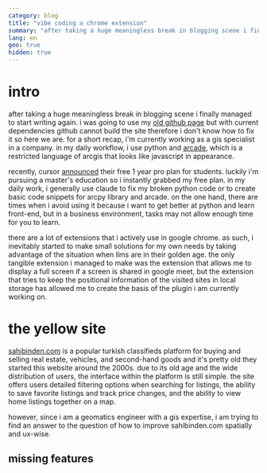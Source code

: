 ```yaml
---
category: blog
title: "vibe coding a chrome extension"
summary: "after taking a huge meaningless break in blogging scene i finally managed to start writing again."
lang: en
geo: true
hidden: true
---
```


# intro
after taking a huge meaningless break in blogging scene i finally managed to start writing again. i was going to use my [old github page](tab:https://mertturunc.github.io/) but with current dependencies github cannot build the site therefore i don't know how to fix it so here we are. for a short recap, i'm currently working as a gis specialist in a company. in my daily workflow, i use python and [arcade](tab:https://developers.arcgis.com/arcade/), which is a restricted language of arcgis that looks like javascript in appearance.

recently, cursor [announced](tab:https://www.cursor.com/students) their free 1 year pro plan for students. luckily i'm pursuing a master's education so i instantly grabbed my free plan. in my daily work, i generally use claude to fix my broken python code or to create basic code snippets for arcpy library and arcade. on the one hand, there are times when i avoid using it because i want to get better at python and learn front-end, but in a business environment, tasks may not allow enough time for you to learn.

there are a lot of extensions that i actively use in google chrome. as such, i inevitably started to make small solutions for my own needs by taking advantage of the situation when llms are in their golden age. the only tangible extension i managed to make was the extension that allows me to display a full screen if a screen is shared in google meet, but the extension that tries to keep the positional information of the visited sites in local storage has allowed me to create the basis of the plugin i am currently working on.
# the yellow site
[sahibinden.com](tab:https://www.sahibinden.com/) is a popular turkish classifieds platform for buying and selling real estate, vehicles, and second-hand goods and it's pretty old they started this website around the 2000s. due to its old age and the wide distribution of users, the interface within the platform is still simple. the site offers users detailed filtering options when searching for listings, the ability to save favorite listings and track price changes, and the ability to view home listings together on a map.

however, since i am a geomatics engineer with a gis expertise, i am trying to find an answer to the question of how to improve sahibinden.com spatially and ux-wise.

## missing features
